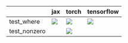 |              | jax                                                                                                                                                                    | torch                                                                                                                                                                                  | tensorflow                                                                                                                                                             |
|:-------------|:-----------------------------------------------------------------------------------------------------------------------------------------------------------------------|:---------------------------------------------------------------------------------------------------------------------------------------------------------------------------------------|:-----------------------------------------------------------------------------------------------------------------------------------------------------------------------|
| test_where   | <a href="https://github.com/unifyai/ivy/actions/runs/3607646325" rel="noopener noreferrer" target="_blank"><img src=https://img.shields.io/badge/-success-success></a> | <a href="https://github.com/unifyai/ivy/actions/runs/3607646325" rel="noopener noreferrer" target="_blank"><img src=https://img.shields.io/badge/-success-success></a>                 | <a href="https://github.com/unifyai/ivy/actions/runs/3607646325" rel="noopener noreferrer" target="_blank"><img src=https://img.shields.io/badge/-success-success></a> |
| test_nonzero |                                                                                                                                                                        | <a href="https://github.com/unifyai/ivy/actions/runs/3668160326/jobs/6201091481" rel="noopener noreferrer" target="_blank"><img src=https://img.shields.io/badge/-success-success></a> |                                                                                                                                                                        |